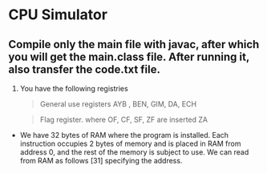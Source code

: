 # CPU Simulator
## Compile only the main file with javac, after which you will get the main.class file. After running it, also transfer the code.txt file.

1. You have the following registries 
    > General use registers
            AYB ,
            BEN,
            GIM,
            DA,
            ECH
   
    > Flag register. where OF, CF, SF, ZF are inserted
            ZA
+ We have 32 bytes of RAM where the program is installed. Each instruction occupies 2 bytes of memory and is placed in RAM from address 0, and the rest of the memory is subject to use. We can read from RAM as follows [31] specifying the address.
